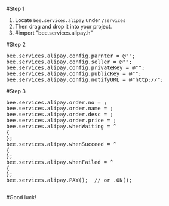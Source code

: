 #Step 1

1. Locate `bee.services.alipay` under `/services`
2. Then drag and drop it into your project.
3. \#import "bee.services.alipay.h"

#Step 2

<pre>
bee.services.alipay.config.parnter = @"";
bee.services.alipay.config.seller = @"";
bee.services.alipay.config.privateKey = @"";
bee.services.alipay.config.publicKey = @"";
bee.services.alipay.config.notifyURL = @"http://";
</pre>

#Step 3

<pre>
bee.services.alipay.order.no = <sn>;
bee.services.alipay.order.name = <name>;
bee.services.alipay.order.desc = <desc>;
bee.services.alipay.order.price = <price>;
bee.services.alipay.whenWaiting = ^
{
};
bee.services.alipay.whenSucceed = ^
{
};
bee.services.alipay.whenFailed = ^
{
};
bee.services.alipay.PAY();	// or .ON();

</pre>

#Good luck!
